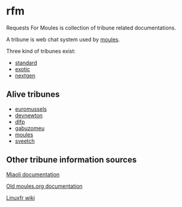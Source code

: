 # rfm

Requests For Moules is collection of tribune related documentations.

A tribune is web chat system used by [moules](./01_standard/moules.md).

Three kind of tribunes exist:

- [standard](./01_standard/tribune.md)
- [exotic](../03_non_standard/exotic/index.md)
- [nextgen](../03_non_standard/nextgen/index.md)

## Alive tribunes

- [euromussels](https://b3.euromussels.eu/)
- [devnewton](https://jb3.devnewton.fr/)
- [dlfp](https://linuxfr.org/board/)
- [gabuzomeu](https://jb3.plop.cc/)
- [moules](https://moules.org/)
- [sveetch](http://sveetch.net/tribune)

## Other tribune information sources

[Miaoli documentation](https://github.com/seeschloss/miaoli/)

[Old moules.org documentation](https://github.com/dguihal/quteqoin/wiki)

[Linuxfr wiki](https://linuxfr.org/wiki/tribune)